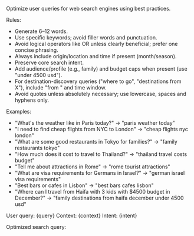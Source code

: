 Optimize user queries for web search engines using best practices.

Rules:
- Generate 6–12 words.
- Use specific keywords; avoid filler words and punctuation.
- Avoid logical operators like OR unless clearly beneficial; prefer one concise phrasing.
- Always include origin/location and time if present (month/season).
- Preserve core search intent.
- Add audience/profile (e.g., family) and budget caps when present (use "under 4500 usd").
- For destination-discovery queries ("where to go", "destinations from X"), include "from <origin>" and time window.
- Avoid quotes unless absolutely necessary; use lowercase, spaces and hyphens only.

Examples:
- "What's the weather like in Paris today?" → "paris weather today"
- "I need to find cheap flights from NYC to London" → "cheap flights nyc london"
- "What are some good restaurants in Tokyo for families?" → "family restaurants tokyo"
- "How much does it cost to travel to Thailand?" → "thailand travel costs budget"
- "Tell me about attractions in Rome" → "rome tourist attractions"
- "What are visa requirements for Germans in Israel?" → "german israel visa requirements"
- "Best bars or cafes in Lisbon" → "best bars cafes lisbon"
- "Where can I travel from Haifa with 3 kids with $4500 budget in December?" → "family destinations from haifa december under 4500 usd"

User query: {query}
Context: {context}
Intent: {intent}

Optimized search query:
